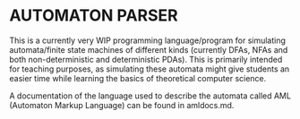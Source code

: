 # AUTOMATON PARSER

This is a currently very WIP programming language/program for simulating automata/finite state machines of different kinds (currently DFAs, NFAs and both non-deterministic and deterministic PDAs). This is primarily intended for teaching purposes, as simulating these automata might give students an easier time while learning the basics of theoretical computer science.

A documentation of the language used to describe the automata called AML (Automaton Markup Language) can be found in amldocs.md.